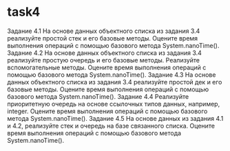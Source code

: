 # task4
Задание 4.1
На основе данных объектного списка из задания 3.4 реализуйте простой стек и его базовые методы.
Оцените время выполнения операций с помощью базового метода System.nanoTime().
Задание 4.2
На основе данных объектного списка из задания 3.4 реализуйте простую очередь и его базовые методы.
Реализуйте вспомогательные методы.
Оцените время выполнения операций с помощью базового метода System.nanoTime().
Задание 4.3
На основе данных объектного списка из задания 3.4 реализуйте простой дек и его базовые методы.
Оцените время выполнения операций с помощью базового метода System.nanoTime().
Задание 4.4
Реализуйте приоритетную очередь на основе ссылочных типов данных, например, integer.
Оцените время выполнения операций с помощью базового метода System.nanoTime().
Задание 4.5
На основе данных из задания 4.1 и 4.2, реализуйте стек и очередь на базе связанного списка.
Оцените время выполнения операций с помощью базового метода System.nanoTime().
